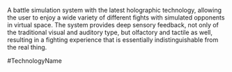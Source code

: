 A battle simulation system with the latest holographic technology, allowing the user to enjoy a wide variety of different fights with simulated opponents in virtual space.  The system provides deep sensory feedback, not only of the traditional visual and auditory type, but olfactory and tactile as well, resulting in a fighting experience that is essentially indistinguishable from the real thing.

#TechnologyName